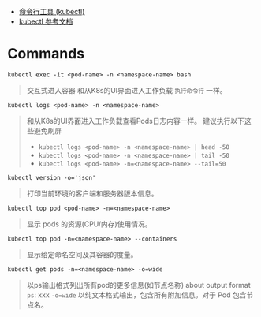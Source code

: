 - [命令行工具 (kubectl)](https://kubernetes.io/zh-cn/docs/reference/kubectl/)
- [kubectl 参考文档](https://kubernetes.io/docs/reference/generated/kubectl/kubectl-commands)

# Commands

`kubectl exec -it <pod-name> -n <namespace-name> bash`
> 交互式进入容器
> 和从K8s的UI界面进入工作负载 `执行命令行` 一样。

`kubectl logs <pod-name> -n <namespace-name>`
> 和从K8s的UI界面进入工作负载查看Pods日志内容一样。
> 建议执行以下这些避免刷屏
> - `kubectl logs <pod-name> -n <namespace-name> | head -50`
> - `kubectl logs <pod-name> -n <namespace-name> | tail -50`
> - `kubectl logs <pod-name> -n=<namespace-name> --tail=50`

`kubectl version -o='json'`
> 打印当前环境的客户端和服务器版本信息。

`kubectl top pod <pod-name> -n=<namespace-name>`
> 显示 pods 的资源(CPU/内存)使用情况。

`kubectl top pod -n=<namespace-name> --containers`
> 显示给定命名空间及其容器的度量。

`kubectl get pods -n=<namespace-name> -o=wide`
> 以ps输出格式列出所有pod的更多信息(如节点名称)
> about output format `ps`: xxx
> `-o=wide` 以纯文本格式输出，包含所有附加信息。对于 Pod 包含节点名。